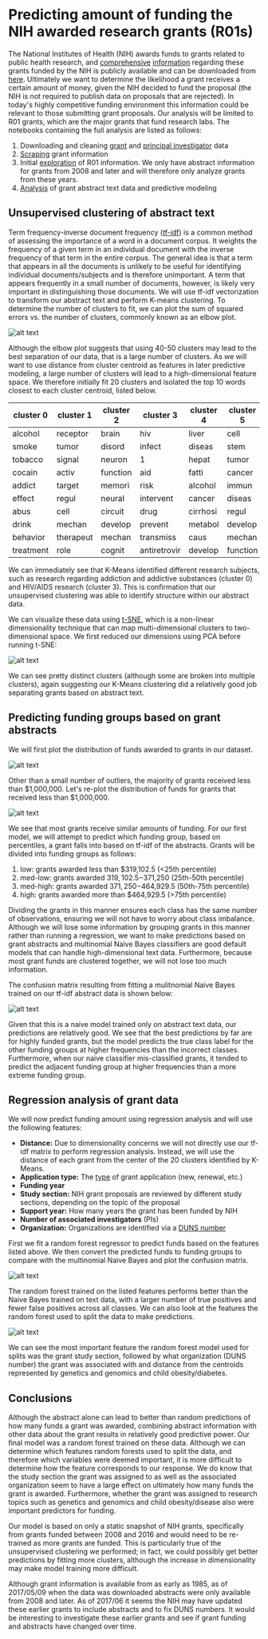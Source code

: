 # Predicting amount of funding the NIH awarded research grants (R01s)

The National Institutes of Health (NIH) awards funds to grants related to public health research, and [comprehensive](https://github.com/yuwie10/nih-awards/blob/master/column-info/grant_col_info_all.csv) [information](https://github.com/yuwie10/nih-awards/blob/master/column-info/app_types.csv) regarding these grants funded by the NIH is publicly available and can be downloaded from [here](https://exporter.nih.gov/ExPORTER_Catalog.aspx). Ultimately we want to determine the likelihood a grant receives a certain amount of money, given the NIH decided to fund the proposal (the NIH is not required to publish data on proposals that are rejected). In today's highly competitive funding environment this information could be relevant to those submitting grant proposals. Our analysis will be limited to R01 grants, which are the major grants that fund research labs. The notebooks containing the full analysis are listed as follows:

1. Downloading and cleaning [grant](download-clean-data.ipynb) and [principal investigator](cleaning-pi-info.ipynb) data
2. [Scraping](scrape-grant-info.ipynb) grant information 
3. Initial [exploration](abstracts-EDA.ipynb) of R01 information. We only have abstract information for grants from 2008 and later and will therefore only analyze grants from these years.
4. [Analysis](abstracts-clustering-prediction.ipynb) of grant abstract text data and predictive modeling

## Unsupervised clustering of abstract text

Term frequency-inverse document frequency ([tf-idf](https://en.wikipedia.org/wiki/Tf%E2%80%93idf)) is a common method of assessing the importance of a word in a document corpus. It weights the frequency of a given term in an individual document with the inverse frequency of that term in the entire corpus. The general idea is that a term that appears in all the documents is unlikely to be useful for identifying individual documents/subjects and is therefore unimportant. A term that appears frequently in a small number of documents, however, is likely very important in distinguishing those documents. We will use tf-idf vectorization to transform our abstract text and perform K-means clustering. To determine the number of clusters to fit, we can plot the sum of squared errors vs. the number of clusters, commonly known as an elbow plot.

![alt text](images/1-elbow-plot.png)

Although the elbow plot suggests that using 40-50 clusters may lead to the best separation of our data, that is a large number of clusters. As we will want to use distance from cluster centroid as features in later predictive modeling, a large number of clusters will lead to a high-dimensional feature space. We therefore initially fit 20 clusters and isolated the top 10 words closest to each cluster centroid, listed below.

cluster 0  |  cluster 1  |  cluster 2  |  cluster 3     |  cluster 4  |  cluster 5  |  cluster 6  |  cluster 7  |  cluster 8  |  cluster 9  |  cluster 10  |  cluster 11  |  cluster 12  |  cluster 13  |  cluster 14    |  cluster 15  |  cluster 16  |  cluster 17  |  cluster 18  |  cluster 19
-----------|-------------|-------------|----------------|-------------|-------------|-------------|-------------|-------------|-------------|--------------|--------------|--------------|--------------|----------------|--------------|--------------|--------------|--------------|------------
alcohol    |  receptor   |  brain      |  hiv           |  liver      |  cell       |  age        |  patient    |  children   |  infect     |  parasit     |  heart       |  gene        |  imag        |  lung          |  diseas      |  cancer      |  protein     |  dna         |  pathogen
smoke      |  tumor      |  disord     |  infect        |  diseas     |  stem       |  sleep      |  treatment  |  obes       |  virus      |  iron        |  failur      |  express     |  kidney      |  injuri        |  mechan      |  breast      |  drug        |  genet       |  bacteri
tobacco    |  signal     |  neuron     |  1             |  hepat      |  tumor      |  relat      |  pain       |  intervent  |  vaccin     |  malaria     |  cardiac     |  diseas      |  method      |  inflamm       |  human       |  tumor       |  structur    |  genom       |  bacteria
cocain     |  activ      |  function   |  aid           |  fatti      |  cancer     |  cognit     |  improv     |  risk       |  immun      |  drug        |  diseas      |  human       |  develop     |  diseas        |  regul       |  prostat     |  diseas      |  human       |  antibiot
addict     |  target     |  memori     |  risk          |  alcohol    |  immun      |  diseas     |  effect     |  diabet     |  viral      |  infect      |  caus        |  regul       |  diseas      |  inflammatori  |  signal      |  cell        |  develop     |  diseas      |  infect
effect     |  regul      |  neural     |  intervent     |  cancer     |  diseas     |  declin     |  clinic     |  behavior   |  cell       |  diseas      |  death       |  mutat       |  patient     |  asthma        |  cell        |  therapi     |  target      |  sequenc     |  resist
abus       |  cell       |  circuit    |  drug          |  cirrhosi   |  regul      |  older      |  care       |  adolesc    |  host       |  caus        |  blood       |  develop     |  mri         |  pulmonari     |  develop     |  target      |  function    |  repair      |  host
drink      |  mechan     |  develop    |  prevent       |  metabol    |  develop    |  function   |  develop    |  effect     |  respons    |  develop     |  attack      |  genet       |  clinic      |  mechan        |  function    |  develop     |  biolog      |  mutat       |  diseas
behavior   |  therapeut  |  mechan     |  transmiss     |  caus       |  mechan     |  increas    |  therapi    |  prevent    |  human      |  human       |  lead        |  identifi    |  detect      |  airway        |  molecular   |  patient     |  enzym       |  cancer      |  immun
treatment  |  role       |  cognit     |  antiretrovir  |  develop    |  function   |  popul      |  diseas     |  social     |  develop    |  host        |  mechan      |  caus        |  improv      |  acut          |  pathway     |  treatment   |  membran     |  chromosom   |  human

We can immediately see that K-Means identified different research subjects, such as research regarding addiction and addictive substances (cluster 0) and HIV/AIDS research (cluster 3). This is confirmation that our unsupervised clustering was able to identify structure within our abstract data.

We can visualize these data using [t-SNE](https://en.wikipedia.org/wiki/T-distributed_stochastic_neighbor_embedding), which is a non-linear dimensionality technique that can map multi-dimensional clusters to two-dimensional space. We first reduced our dimensions using PCA before running t-SNE:

![alt text](images/3-pca-tsne.png)

We can see pretty distinct clusters (although some are broken into multiple clusters), again suggesting our K-Means clustering did a relatively good job separating grants based on abstract text. 

## Predicting funding groups based on grant abstracts

We will first plot the distribution of funds awarded to grants in our dataset.

![alt text](images/distri-funds.png)

Other than a small number of outliers, the majority of grants received less than $1,000,000. Let's re-plot the distribution of funds for grants that received less than $1,000,000.

![alt text](images/dist-funds-2.png)

We see that most grants receive similar amounts of funding. For our first model, we will attempt to predict which funding group, based on percentiles, a grant falls into based on tf-idf of the abstracts. Grants will be divided into funding groups as follows:

1. low: grants awarded less than $319,102.5 (<25th percentile)
2. med-low: grants awarded $319,102.5-$371,250 (25th-50th percentile)
3. med-high: grants awarded $371,250-$464,929.5 (50th-75th percentile)
4. high: grants awarded more than $464,929.5 (>75th percentile)

Dividing the grants in this manner ensures each class has the same number of observations, ensuring we will not have to worry about class imbalance. Although we will lose some information by grouping grants in this manner rather than running a regression, we want to make predictions based on grant abstracts and multinomial Naive Bayes classifiers are good default models that can handle high-dimensional text data. Furthermore, because most grant funds are clustered together, we will not lose too much information.

The confusion matrix resulting from fitting a mulitnomial Naive Bayes trained on our tf-idf abstract data is shown below:

![alt text](images/4-nb-confusion.png)

Given that this is a naive model trained only on abstract text data, our predictions are relatively good. We see that the best predictions by far are for highly funded grants, but the model predicts the true class label for the other funding groups at higher frequencies than the incorrect classes. Furthermore, when our naive classifier mis-classified grants, it tended to predict the adjacent funding group at higher frequencies than a more extreme funding group.

## Regression analysis of grant data

We will now predict funding amount using regression analysis and will use the following features:
* **Distance:** Due to dimensionality concerns we will not directly use our tf-idf matrix to perform regression analysis. Instead, we will use the distance of each grant from the center of the 20 clusters identified by K-Means. 
* **Application type:** The [type](https://github.com/yuwie10/nih-awards/blob/master/column-info/app_types.csv) of grant application (new, renewal, etc.)
* **Funding year** 
* **Study section:** NIH grant proposals are reviewed by different study sections, depending on the topic of the proposal
* **Support year:** How many years the grant has been funded by NIH
* **Number of associated investigators** (PIs)
* **Organization:** Organizations are identified via a [DUNS number](https://en.wikipedia.org/wiki/Data_Universal_Numbering_System)

First we fit a random forest regressor to predict funds based on the features listed above. We then convert the predicted funds to funding groups to compare with the multinomial Naive Bayes and plot the confusion matrix.

![alt text](images/5-rf-confusion.png)

The random forest trained on the listed features performs better than the Naive Bayes trained on text data, with a larger number of true positives and fewer false positives across all classes. We can also look at the features the random forest used to split the data to make predictions.

![alt text](images/6-rf-features.png)

We can see the most important feature the random forest model used for splits was the grant study section, followed by what organization (DUNS number) the grant was associated with and distance from the centroids represented by genetics and genomics and child obesity/diabetes.

## Conclusions

Although the abstract alone can lead to better than random predictions of how many funds a grant was awarded, combining abstract information with other data about the grant results in relatively good predictive power. Our final model was a random forest trained on these data. Although we can determine which features random forests used to split the data, and therefore which variables were deemed important, it is more difficult to determine how the feature corresponds to our response. We do know that the study section the grant was assigned to as well as the associated organization seem to have a large effect on ultimately how many funds the grant is awarded. Furthermore, whether the grant was assigned to research topics such as genetics and genomics and child obesity/disease also were important predictors for funding.

Our model is based on only a static snapshot of NIH grants, specifically from grants funded between 2008 and 2016 and would need to be re-trained as more grants are funded. This is particularly true of the unsupervised clustering we performed; in fact, we could possibly get better predictions by fitting more clusters, although the increase in dimensionality may make model training more difficult. 

Although grant information is available from as early as 1985, as of 2017/05/09 when the data was downloaded abstracts were only available from 2008 and later. As of 2017/06 it seems the NIH may have updated these earlier grants to include abstracts and to fix DUNS numbers. It would be interesting to investigate these earlier grants and see if grant funding and abstracts have changed over time.
